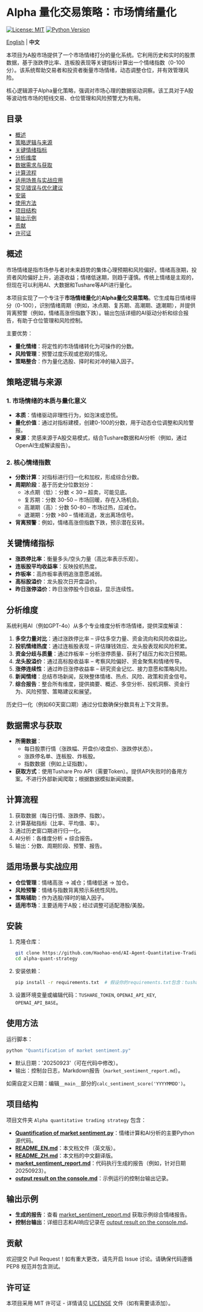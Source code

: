 # Alpha 量化交易策略：市场情绪量化

[![License: MIT](https://img.shields.io/badge/License-MIT-yellow.svg)](https://opensource.org/licenses/MIT)
[![Python Version](https://img.shields.io/badge/Python-3.8%2B-blue.svg)](https://www.python.org/downloads/)

[English](README_EN.md) | **中文**

本项目为A股市场提供了一个市场情绪打分的量化系统。它利用历史和实时的股票数据，基于涨跌停比率、连板股表现等关键指标计算出一个情绪指数（0-100分）。该系统帮助交易者和投资者衡量市场情绪，动态调整仓位，并有效管理风险。

核心逻辑源于Alpha量化策略，强调对市场心理的数据驱动洞察。该工具对于A股等波动性市场的短线交易、仓位管理和风险预警尤为有用。

## 目录

- [概述](#概述)
- [策略逻辑与来源](#策略逻辑与来源)
- [关键情绪指标](#关键情绪指标)
- [分析维度](#分析维度)
- [数据需求与获取](#数据需求与获取)
- [计算流程](#计算流程)
- [适用场景与实战应用](#适用场景与实战应用)
- [常见错误与优化建议](#常见错误与优化建议)
- [安装](#安装)
- [使用方法](#使用方法)
- [项目结构](#项目结构)
- [输出示例](#输出示例)
- [贡献](#贡献)
- [许可证](#许可证)

## 概述

市场情绪是指市场参与者对未来趋势的集体心理预期和风险偏好。情绪高涨期，投资者风险偏好上升，追逐收益；情绪低迷期，则趋于谨慎。传统上情绪是主观的，但现在可以利用AI、大数据和Tushare等API进行量化。

本项目实现了一个专注于**市场情绪量化**的**Alpha量化交易策略**。它生成每日情绪得分（0-100），识别情绪周期（例如，冰点期、复苏期、高潮期、退潮期），并提供背离预警（例如，情绪高涨但指数下跌）。输出包括详细的AI驱动分析和综合报告，有助于仓位管理和风险控制。

主要优势：
- **量化情绪**：将定性的市场情绪转化为可操作的分数。
- **风险管理**：预警过度乐观或悲观的情况。
- **策略整合**：作为量化选股、择时和对冲的输入因子。

## 策略逻辑与来源

### 1. 市场情绪的本质与量化意义
- **本质**：情绪驱动非理性行为，如泡沫或恐慌。
- **量化价值**：通过对指标建模，创建0-100的分数，用于动态仓位调整和风险警报。
- **来源**：灵感来源于A股交易模式，结合Tushare数据和AI分析（例如，通过OpenAI生成解读报告）。

### 2. 核心情绪指数
- **分数计算**：对指标进行归一化和加权，形成综合分数。
- **周期阶段**：基于历史分位数划分：
  - 冰点期（低）：分数 < 30 – 超卖，可能见底。
  - 复苏期：分数 30-50 – 市场回暖，存在入场机会。
  - 高潮期（高）：分数 50-80 – 市场过热，应减仓。
  - 退潮期：分数 >80 – 情绪消退，发出离场信号。
- **背离预警**：例如，情绪高涨但指数下跌，预示潜在反转。

## 关键情绪指标

- **涨跌停比率**：衡量多头/空头力量（高比率表示乐观）。
- **连板股平均收益率**：反映投机热度。
- **炸板率**：高炸板率表明追涨意愿减弱。
- **高标股溢价**：龙头股次日开盘溢价。
- **昨日涨停溢价**：昨日涨停股今日收益，显示连续性。

## 分析维度

系统利用AI（例如GPT-4o）从多个专业维度分析市场情绪，提供深度解读：

1.  **多空力量对比**：通过涨跌停比率 – 评估多空力量、资金流向和风险收益比。
2.  **投机情绪热度**：通过连板股表现 – 评估赚钱效应、龙头股表现和风险积累。
3.  **资金分歧与质量**：通过炸板率 – 分析涨停质量、获利了结压力和次日预期。
4.  **龙头股溢价**：通过高标股收益率 – 考察风险偏好、资金聚焦和情绪传导。
5.  **涨停连续性**：通过昨日涨停收益率 – 研究资金记忆、接力意愿和策略风险。
6.  **新闻情绪**：总结市场新闻，反映整体情绪、热点、风险、政策和资金信号。
7.  **综合报告**：整合所有维度，提供摘要、概述、多空分析、投机洞察、资金行为、风险预警、策略建议和展望。

历史归一化（例如60天窗口期）通过分位数确保分数具有上下文背景。

## 数据需求与获取

- **所需数据**：
  - 每日股票行情（涨跌幅、开盘价/收盘价、涨跌停状态）。
  - 涨跌停名单、连板股、炸板股。
  - 指数数据（例如上证指数）。
- **获取方式**：使用Tushare Pro API（需要Token）。提供API失败时的备用方案。不进行外部新闻爬取；根据数据模拟新闻摘要。

## 计算流程

1.  获取数据（每日行情、涨跌停、指数）。
2.  计算基础指标（比率、平均值、率）。
3.  通过历史窗口期进行归一化。
4.  AI分析：各维度分析 + 综合报告。
5.  输出：分数、周期阶段、预警、报告。

## 适用场景与实战应用

- **仓位管理**：情绪高涨 → 减仓；情绪低迷 → 加仓。
- **风险预警**：情绪与指数背离预示系统性风险。
- **策略辅助**：作为选股/择时的输入因子。
- **适用市场**：主要适用于A股；经过调整可适配港股/美股。


## 安装

1.  克隆仓库：
    ```bash
    git clone https://github.com/Haohao-end/AI-Agent-Quantitative-Trading.git
    cd alpha-quant-strategy
    ```
2.  安装依赖：
    ```bash
    pip install -r requirements.txt  # 假设你的requirements.txt包含：tushare, pandas, numpy, openai, requests, beautifulsoup4
    ```
3.  设置环境变量或编辑代码：`TUSHARE_TOKEN`, `OPENAI_API_KEY`, `OPENAI_API_BASE`。

## 使用方法

运行脚本：
```bash
python "Quantification of market sentiment.py"
```
- 默认日期：'20250923'（可在代码中修改）。
- 输出：控制台日志，Markdown报告（`market_sentiment_report.md`）。

如需自定义日期：编辑`__main__`部分的`calc_sentiment_score('YYYYMMDD')`。

## 项目结构

项目文件夹 `Alpha quantitative trading strategy` 包含：

- **[Quantification of market sentiment.py](Quantification%20of%20market%20sentiment.py)**：情绪计算和AI分析的主要Python源代码。
- **[README_EN.md](README.md)**：本文档文件（英文版）。
- **[README_ZH.md](README_ZH.md)**：本文档的中文翻译版。
- **[market_sentiment_report.md](market_sentiment_report.md)**：代码执行生成的报告（例如，针对日期20250923）。
- **[output result on the console.md](output%20result%20on%20the%20console.md)**：示例运行的控制台输出记录。

## 输出示例

- **生成的报告**：查看 [market_sentiment_report.md](market_sentiment_report.md) 获取示例综合情绪报告。
- **控制台输出**：详细日志和AI响应记录在 [output result on the console.md](output%20result%20on%20the%20console.md)。

## 贡献

欢迎提交 Pull Request！如有重大更改，请先开启 Issue 讨论。请确保代码遵循 PEP8 规范并包含测试。

## 许可证

本项目采用 MIT 许可证 - 详情请见 [LICENSE](LICENSE) 文件（如有需要请添加）。
